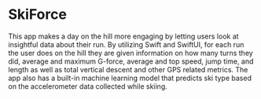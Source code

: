 # SkiForce
This app makes a day on the hill more engaging by letting users look at insightful data about their run. 
By utilizing Swift and SwiftUI, for each run the user does on 
the hill they are given information on how many turns they did, average and maximum G-force, average and top speed, jump time,
and length as well as total vertical descent and other GPS related metrics. The app also has a built-in machine learning model that 
predicts ski type based on the accelerometer data collected while skiing. 
